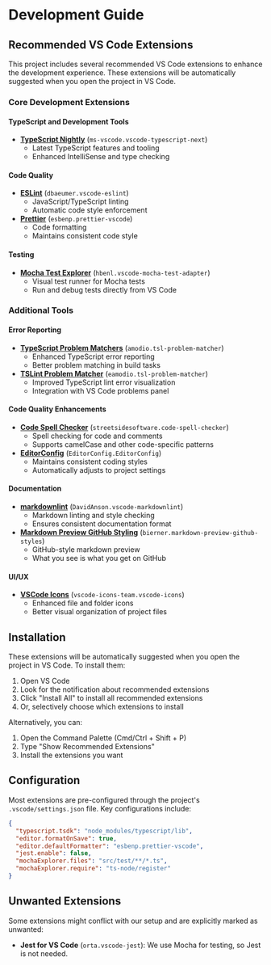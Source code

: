 # Development Guide

## Recommended VS Code Extensions

This project includes several recommended VS Code extensions to enhance the development experience. These extensions will be automatically suggested when you open the project in VS Code.

### Core Development Extensions

#### TypeScript and Development Tools

- **[TypeScript Nightly](https://marketplace.visualstudio.com/items?itemName=ms-vscode.vscode-typescript-next)** (`ms-vscode.vscode-typescript-next`)
  - Latest TypeScript features and tooling
  - Enhanced IntelliSense and type checking

#### Code Quality

- **[ESLint](https://marketplace.visualstudio.com/items?itemName=dbaeumer.vscode-eslint)** (`dbaeumer.vscode-eslint`)
  - JavaScript/TypeScript linting
  - Automatic code style enforcement
- **[Prettier](https://marketplace.visualstudio.com/items?itemName=esbenp.prettier-vscode)** (`esbenp.prettier-vscode`)
  - Code formatting
  - Maintains consistent code style

#### Testing

- **[Mocha Test Explorer](https://marketplace.visualstudio.com/items?itemName=hbenl.vscode-mocha-test-adapter)** (`hbenl.vscode-mocha-test-adapter`)
  - Visual test runner for Mocha tests
  - Run and debug tests directly from VS Code

### Additional Tools

#### Error Reporting

- **[TypeScript Problem Matchers](https://marketplace.visualstudio.com/items?itemName=amodio.tsl-problem-matcher)** (`amodio.tsl-problem-matcher`)
  - Enhanced TypeScript error reporting
  - Better problem matching in build tasks
- **[TSLint Problem Matcher](https://marketplace.visualstudio.com/items?itemName=eamodio.tsl-problem-matcher)** (`eamodio.tsl-problem-matcher`)
  - Improved TypeScript lint error visualization
  - Integration with VS Code problems panel

#### Code Quality Enhancements

- **[Code Spell Checker](https://marketplace.visualstudio.com/items?itemName=streetsidesoftware.code-spell-checker)** (`streetsidesoftware.code-spell-checker`)
  - Spell checking for code and comments
  - Supports camelCase and other code-specific patterns
- **[EditorConfig](https://marketplace.visualstudio.com/items?itemName=EditorConfig.EditorConfig)** (`EditorConfig.EditorConfig`)
  - Maintains consistent coding styles
  - Automatically adjusts to project settings

#### Documentation

- **[markdownlint](https://marketplace.visualstudio.com/items?itemName=DavidAnson.vscode-markdownlint)** (`DavidAnson.vscode-markdownlint`)
  - Markdown linting and style checking
  - Ensures consistent documentation format
- **[Markdown Preview GitHub Styling](https://marketplace.visualstudio.com/items?itemName=bierner.markdown-preview-github-styles)** (`bierner.markdown-preview-github-styles`)
  - GitHub-style markdown preview
  - What you see is what you get on GitHub

#### UI/UX

- **[VSCode Icons](https://marketplace.visualstudio.com/items?itemName=vscode-icons-team.vscode-icons)** (`vscode-icons-team.vscode-icons`)
  - Enhanced file and folder icons
  - Better visual organization of project files

## Installation

These extensions will be automatically suggested when you open the project in VS Code. To install them:

1. Open VS Code
2. Look for the notification about recommended extensions
3. Click "Install All" to install all recommended extensions
4. Or, selectively choose which extensions to install

Alternatively, you can:

1. Open the Command Palette (Cmd/Ctrl + Shift + P)
2. Type "Show Recommended Extensions"
3. Install the extensions you want

## Configuration

Most extensions are pre-configured through the project's `.vscode/settings.json` file. Key configurations include:

```json
{
  "typescript.tsdk": "node_modules/typescript/lib",
  "editor.formatOnSave": true,
  "editor.defaultFormatter": "esbenp.prettier-vscode",
  "jest.enable": false,
  "mochaExplorer.files": "src/test/**/*.ts",
  "mochaExplorer.require": "ts-node/register"
}
```

## Unwanted Extensions

Some extensions might conflict with our setup and are explicitly marked as unwanted:

- **Jest for VS Code** (`orta.vscode-jest`): We use Mocha for testing, so Jest is not needed.
